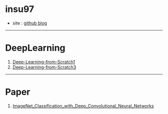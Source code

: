 # insu97

- site : [github blog](https://insu97.github.io/)

---

# DeepLearning
1. [Deep-Learning-from-Scratch1](https://github.com/insu97/Deep-Learning-from-Scratch1)
2. [Deep-Learning-from-Scratch3](https://github.com/insu97/Deep-Learning-from-Scratch3)

---

# Paper
1. [ImageNet_Classification_with_Deep_Convolutional_Neural_Networks](https://github.com/insu97/PAPER/blob/main/ImageNet_Classification_with_Deep_Convolutional_Neural_Networks.ipynb)
